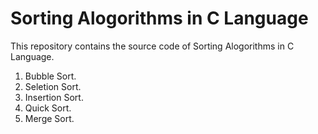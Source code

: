 # Sorting Alogorithms in C Language

This repository contains the source code of Sorting Alogorithms in C Language.

1.  Bubble Sort.
2.  Seletion Sort.
3.  Insertion Sort.
4.  Quick Sort.
5.  Merge Sort.

